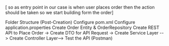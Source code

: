 [ so as entry point in our case is when user places order then the action should be taken so we start building form the order]



Folder Structure (Post-Creation)
Configure pom.xml 
Configure application.properties
Create Order Entity & OrderRepository
 Create REST API to Place Order    ->  Create DTO for API Request  -> Create Service Layer --> Create Controller Layer--> Test the API (Postman)
